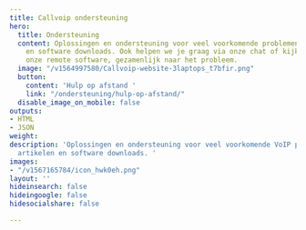 ```yaml
---
title: Callvoip ondersteuning
hero:
  title: Ondersteuning
  content: Oplossingen en ondersteuning voor veel voorkomende problemen. Handige artikelen
    en software downloads. Ook helpen we je graag via onze chat of kijken we, via
    onze remote software, gezamenlijk naar het probleem.
  image: "/v1564997580/Callvoip-website-3laptops_t7bfir.png"
  button:
    content: 'Hulp op afstand '
    link: "/ondersteuning/hulp-op-afstand/"
  disable_image_on_mobile: false
outputs:
- HTML
- JSON
weight: 
description: 'Oplossingen en ondersteuning voor veel voorkomende VoIP problemen. Handige
  artikelen en software downloads. '
images:
- "/v1567165784/icon_hwk0eh.png"
layout: ''
hideinsearch: false
hideingoogle: false
hidesocialshare: false

---
```

